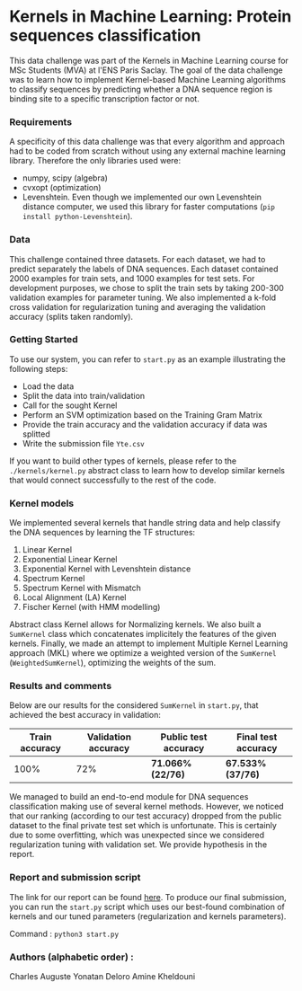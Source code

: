# Kernels in Machine Learning: Protein sequences classification
This data challenge was part of the Kernels in Machine Learning course for MSc Students (MVA) at l'ENS Paris Saclay.
The goal of the data challenge was to learn how to implement Kernel-based Machine Learning algorithms to classify sequences by predicting whether a DNA sequence region is binding site to a specific transcription factor or not.

### Requirements
A specificity of this data challenge was that every algorithm and approach had to be coded from scratch without using any external machine learning library. Therefore the only libraries used were:
- numpy, scipy (algebra)
- cvxopt (optimization)
- Levenshtein. Even though we implemented our own Levenshtein distance computer, we used this library for faster computations (`pip install python-Levenshtein`).

### Data
This challenge contained three datasets. For each dataset, we had to predict separately the labels of DNA sequences. Each dataset contained 2000 examples for train sets, and 1000 examples for test sets.
For development purposes, we chose to split the train sets by taking 200-300 validation examples for parameter tuning.
We also implemented a k-fold cross validation for regularization tuning and averaging the validation accuracy (splits taken randomly).

### Getting Started
To use our system, you can refer to `start.py` as an example illustrating the following steps:
- Load the data
- Split the data into train/validation
- Call for the sought Kernel
- Perform an SVM optimization based on the Training Gram Matrix
- Provide the train accuracy and the validation accuracy if data was splitted
- Write the submission file `Yte.csv`

If you want to build other types of kernels, please refer to the `./kernels/kernel.py` abstract class to learn how to develop similar kernels that would connect successfully to the rest of the code.

### Kernel models
We implemented several kernels that handle string data and help classify the DNA sequences by learning the TF structures:
1. Linear Kernel
2. Exponential Linear Kernel
3. Exponential Kernel with Levenshtein distance
4. Spectrum Kernel
5. Spectrum Kernel with Mismatch
6. Local Alignment (LA) Kernel
7. Fischer Kernel (with HMM modelling)

Abstract class Kernel allows for Normalizing kernels.
We also built a `SumKernel` class which concatenates implicitely the features of the given kernels.
Finally, we made an attempt to implement Multiple Kernel Learning approach (MKL) where we optimize a weighted version of the `SumKernel` (`WeightedSumKernel`), optimizing the weights of the sum.

### Results and comments
Below are our results for the considered `SumKernel` in `start.py`, that achieved the best accuracy in validation:

Train accuracy  | Validation accuracy | Public test accuracy | Final test accuracy
------------- | ------------- | ------------- | -------------  
100% | 72% | **71.066% (22/76)** | **67.533% (37/76)**

We managed to build an end-to-end module for DNA sequences classification making use of several kernel methods.
However, we noticed that our ranking (according to our test accuracy) dropped from the public dataset to the final private test set which is unfortunate.
This is certainly due to some overfitting, which was unexpected since we considered regularization tuning with validation set. We provide hypothesis in the report.

### Report and submission script
The link for our report can be found [here](). To produce our final submission, you can run the `start.py` script which uses our best-found combination of kernels and our tuned parameters (regularization and kernels parameters).

Command : `python3 start.py`

### Authors (alphabetic order) :
Charles Auguste
Yonatan Deloro
Amine Kheldouni